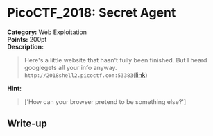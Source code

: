 <!-- This markdown file is writeup template. -->

# PicoCTF_2018:  Secret Agent

**Category:** Web Exploitation  
**Points:** 200pt  
**Description:**

> Here's a little website that hasn't fully been finished. But I heard googlegets all your info anyway. `http://2018shell2.picoctf.com:53383`([link](http://2018shell2.picoctf.com:53383))

**Hint:**

> ['How can your browser pretend to be something else?']

## Write-up